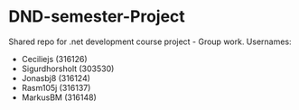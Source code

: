 # DND-semester-Project
Shared repo for .net development course project - Group work.
Usernames:
- Ceciliejs    (316126)
- Sigurdhorsholt    (303530)
- Jonasbj8    (316124)
- Rasm105j    (316137)
- MarkusBM   (316148)


